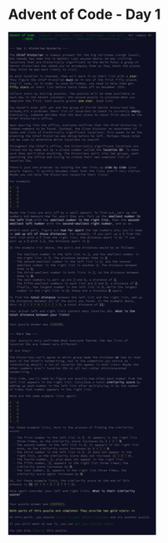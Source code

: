 <!DOCTYPE html>
<html lang="en">
<head>
    <meta charset="UTF-8">
    <meta name="viewport" content="width=device-width, initial-scale=1.0">
    
</head>
<body>
    <h1>Advent of Code - Day 1</h1>
    <img src="https://github.com/ruida-si/AdventOfCode/blob/main/Screenshot%202024-12-04%20at%2017-21-46%20Day%201%20-%20Advent%20of%20Code%202024.png?raw=true" alt="Advent of Code Day 1">
</body>
</html>
